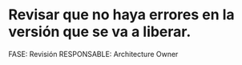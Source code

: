 # Revisar que no haya errores en la versión que se va a liberar.

FASE: Revisión
RESPONSABLE: Architecture Owner